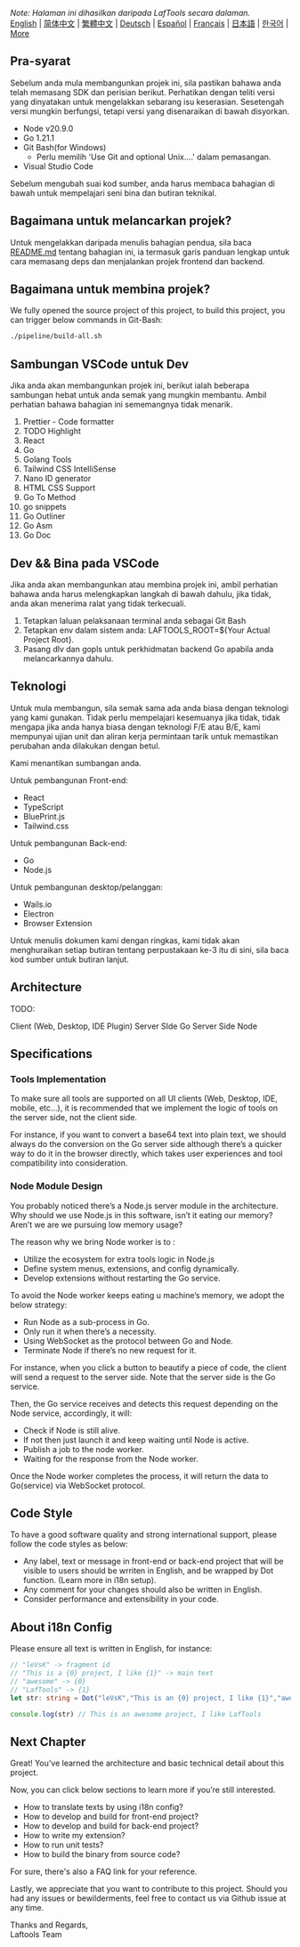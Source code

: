 <i>Note: Halaman ini dihasilkan daripada LafTools secara dalaman.</i> <br/> [English](/docs/en_US)  |  [简体中文](/docs/zh_CN)  |  [繁體中文](/docs/zh_HK)  |  [Deutsch](/docs/de)  |  [Español](/docs/es)  |  [Français](/docs/fr)  |  [日本語](/docs/ja)  |  [한국어](/docs/ko) | [More](/docs/) <br/>

## Pra-syarat

Sebelum anda mula membangunkan projek ini, sila pastikan bahawa anda telah memasang SDK dan perisian berikut. Perhatikan dengan teliti versi yang dinyatakan untuk mengelakkan sebarang isu keserasian. Sesetengah versi mungkin berfungsi, tetapi versi yang disenaraikan di bawah disyorkan.

- Node v20.9.0
- Go 1.21.1
- Git Bash(for Windows)
  - Perlu memilih 'Use Git and optional Unix....' dalam pemasangan.
- Visual Studio Code

Sebelum mengubah suai kod sumber, anda harus membaca bahagian di bawah untuk mempelajari seni bina dan butiran teknikal.

## Bagaimana untuk melancarkan projek?

Untuk mengelakkan daripada menulis bahagian pendua, sila baca [README.md](../README.md) tentang bahagian ini, ia termasuk garis panduan lengkap untuk cara memasang deps dan menjalankan projek frontend dan backend.

## Bagaimana untuk membina projek?

We fully opened the source project of this project, to build this project, you can trigger below commands in Git-Bash:

```bash
./pipeline/build-all.sh
```

## Sambungan VSCode untuk Dev

Jika anda akan membangunkan projek ini, berikut ialah beberapa sambungan hebat untuk anda semak yang mungkin membantu. Ambil perhatian bahawa bahagian ini sememangnya tidak menarik.

1. Prettier - Code formatter
2. TODO Highlight
3. React
4. Go
5. Golang Tools
6. Tailwind CSS IntelliSense
7. Nano ID generator
8. HTML CSS Support
9. Go To Method
10. go snippets
11. Go Outliner
12. Go Asm
13. Go Doc

## Dev && Bina pada VSCode

Jika anda akan membangunkan atau membina projek ini, ambil perhatian bahawa anda harus melengkapkan langkah di bawah dahulu, jika tidak, anda akan menerima ralat yang tidak terkecuali.

1. Tetapkan laluan pelaksanaan terminal anda sebagai Git Bash
2. Tetapkan env dalam sistem anda: LAFTOOLS_ROOT=${Your Actual Project Root}.
3. Pasang dlv dan gopls untuk perkhidmatan backend Go apabila anda melancarkannya dahulu.

## Teknologi

Untuk mula membangun, sila semak sama ada anda biasa dengan teknologi yang kami gunakan. Tidak perlu mempelajari kesemuanya jika tidak, tidak mengapa jika anda hanya biasa dengan teknologi F/E atau B/E, kami mempunyai ujian unit dan aliran kerja permintaan tarik untuk memastikan perubahan anda dilakukan dengan betul.

Kami menantikan sumbangan anda.

Untuk pembangunan Front-end:

- React
- TypeScript
- BluePrint.js
- Tailwind.css

Untuk pembangunan Back-end:

- Go
- Node.js

Untuk pembangunan desktop/pelanggan:

- Wails.io
- Electron
- Browser Extension

Untuk menulis dokumen kami dengan ringkas, kami tidak akan menghuraikan setiap butiran tentang perpustakaan ke-3 itu di sini, sila baca kod sumber untuk butiran lanjut.

## Architecture

TODO:

Client (Web, Desktop, IDE Plugin)
<interact with>
Server SIde Go
<interact with>
Server Side Node

## Specifications

### Tools Implementation

To make sure all tools are supported on all UI clients (Web, Desktop, IDE, mobile, etc…), it is recommended that we implement the logic of tools on the server side, not the client side.

For instance, if you want to convert a base64 text into plain text, we should always do the conversion on the Go server side although there’s a quicker way to do it in the browser directly, which takes user experiences and tool compatibility into consideration.

### Node Module Design

You probably noticed there’s a Node.js server module in the architecture. Why should we use Node.js in this software, isn’t it eating our memory? Aren’t we are we pursuing low memory usage?

The reason why we bring Node worker is to :

- Utilize the ecosystem for extra tools logic in Node.js
- Define system menus, extensions, and config dynamically.
- Develop extensions without restarting the Go service.

To avoid the Node worker keeps eating u machine’s memory, we adopt the below strategy:

- Run Node as a sub-process in Go.
- Only run it when there’s a necessity.
- Using WebSocket as the protocol between Go and Node.
- Terminate Node if there’s no new request for it.

For instance, when you click a button to beautify a piece of code, the client will send a request to the server side. Note that the server side is the Go service.

Then, the Go service receives and detects this request depending on the Node service, accordingly, it will:

- Check if Node is still alive.
- If not then just launch it and keep waiting until Node is active.
- Publish a job to the node worker.
- Waiting for the response from the Node worker.

Once the Node worker completes the process, it will return the data to Go(service) via WebSocket protocol.

## Code Style

To have a good software quality and strong international support, please follow the code styles as below:

- Any label, text or message in front-end or back-end project that will be visible to users should be wrriten in English, and be wrapped by Dot function. (Learn more in i18n setup).
- Any comment for your changes should also be written in English.
- Consider performance and extensibility in your code.

## About i18n Config

Please ensure all text is written in English, for instance:

```Typescript
// "leVsK" -> fragment id
// "This is a {0} project, I like {1}" -> main text
// "awesome" -> {0}
// "LafTools" -> {1}
let str: string = Dot("leVsK","This is an {0} project, I like {1}","awesome","LafTools")

console.log(str) // This is an awesome project, I like LafTools
```

## Next Chapter

Great! You’ve learned the architecture and basic technical detail about this project.

Now, you can click below sections to learn more if you’re still interested.

- How to translate texts by using i18n config?
- How to develop and build for front-end project?
- How to develop and build for back-end project?
- How to write my extension?
- How to run unit tests?
- How to build the binary from source code?

For sure, there's also a FAQ link for your reference.

Lastly, we appreciate that you want to contribute to this project. Should you had any issues or bewilderments, feel free to contact us via Github issue at any time.

Thanks and Regards,  
Laftools Team
